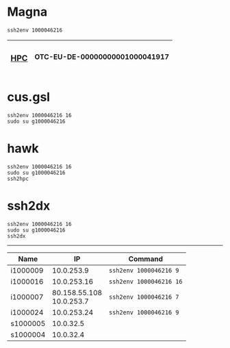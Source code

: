 # Magna
```shell
ssh2env 1000046216
```
| <h3>[HPC](https://hpc.1000046216.plmcloud.t-systems-service.com/)</h3> | OTC-EU-DE-00000000001000041917 |
| ---------------------------------------------------------------------- | ------------------------------ |

# cus.gsl
```shell
ssh2env 1000046216 16
sudo su g1000046216
```

# hawk
```shell
ssh2env 1000046216 16
sudo su g1000046216
ssh2hpc
```

# ssh2dx
```shell
ssh2env 1000046216 16
sudo su g1000046216
ssh2dx
```
---
| Name     | IP                          | Command                     |
| -------- | --------------------------- | --------------------------- |
| i1000009 | 10.0.253.9                  | ```ssh2env 1000046216 9```  |
| i1000016 | 10.0.253.16                 | ```ssh2env 1000046216 16``` |
| i1000007 | 80.158.55.108<br>10.0.253.7 | ```ssh2env 1000046216 7```  |
| i1000024 | 10.0.253.24                 | ```ssh2env 1000046216 9```  |
| s1000005 | 10.0.32.5                   |                             |
| s1000004 | 10.0.32.4                   |                             |

